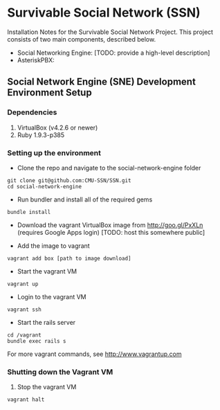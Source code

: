# Survivable Social Network (SSN)

Installation Notes for the Survivable Social Network Project.  This project consists of two main 
components, described below.

+ Social Networking Engine: [TODO: provide a high-level description]
+ AsteriskPBX:

## Social Network Engine (SNE) Development Environment Setup

### Dependencies
1. VirtualBox (v4.2.6 or newer)
2. Ruby 1.9.3-p385

### Setting up the environment
+ Clone the repo and navigate to the social-network-engine folder

```
git clone git@github.com:CMU-SSN/SSN.git
cd social-network-engine
```	

+ Run bundler and install all of the required gems

```
bundle install
```

+ Download the vagrant VirtualBox image from http://goo.gl/PxXLn (requires Google Apps login) [TODO: host this somewhere public]

+ Add the image to vagrant

```
vagrant add box [path to image download]
```

+ Start the vagrant VM

```
vagrant up
```

+ Login to the vagrant VM

```
vagrant ssh
```

+ Start the rails server

```
cd /vagrant
bundle exec rails s
```

For more vagrant commands, see http://www.vagrantup.com

	
### Shutting down the Vagrant VM

1.  Stop the vagrant VM

```
vagrant halt
```
